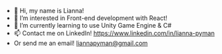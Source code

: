 - 👋 Hi, my name is Lianna!
- 👀 I’m interested in Front-end development with React!
- 🌱 I’m currently learning to use Unity Game Engine & C#
- 📫 Contact me on LinkedIn!
https://www.linkedin.com/in/lianna-pyman
- Or send me an email! liannapyman@gmail.com

